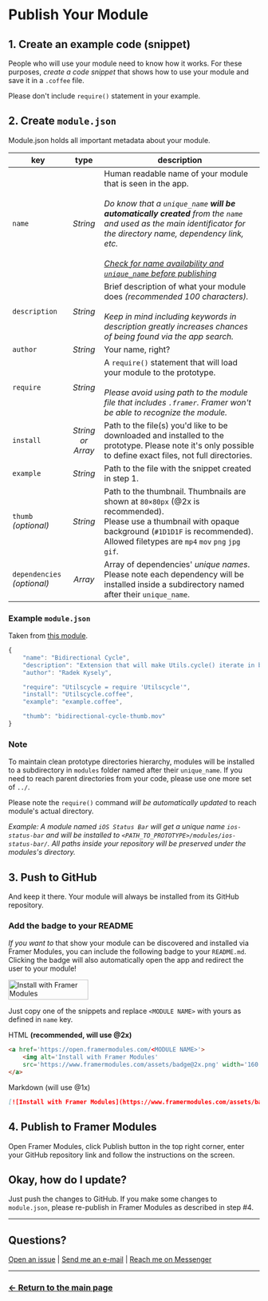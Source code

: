 # Publish Your Module

## 1. Create an example code (snippet)
People who will use your module need to know how it works. For these purposes,
*create a code snippet* that shows how to use your module and save it
in a `.coffee` file.

Please don't include `require()` statement in your example.

## 2. Create `module.json`
Module.json holds all important metadata about your module.

| key            | type              | description                           |
| ---------------|:-----------------:|---------------------------------------|
| `name`         | *String*          | Human readable name of your module that is seen in the app. <br /><br />*Do know that a `unique_name` **will be automatically created** from the `name` and used as the main identificator for the directory name, dependency link, etc.<br /><br />[Check for name availability and `unique_name` before publishing](https://checkname.framermodules.com)*
| `description`  | *String*          | Brief description of what your module does *(recommended 100 characters).* <br /><br />*Keep in mind including keywords in description greatly increases chances of being found via the app search.*
| `author`       | *String*          | Your name, right?
| `require`      | *String*          | A `require()` statement that will load your module to the prototype.<br /><br />*Please avoid using path to the module file that includes `.framer`. Framer won't be able to recognize the module.*
| `install`      | *String or Array* | Path to the file(s) you'd like to be downloaded and installed to the prototype. Please note it's only possible to define exact files, not full directories.
| `example`      | *String*          | Path to the file with the snippet created in step 1.
| `thumb` *(optional)*        | *String*          | Path to the thumbnail. Thumbnails are shown at `80×80px` (@2x is recommended). <br />Please use a thumbnail with opaque background (`#1D1D1F` is recommended). Allowed filetypes are `mp4` `mov` `png` `jpg` `gif`.
| `dependencies` *(optional)* | *Array*           | Array of dependencies' *unique names*. Please note each dependency will be installed inside a subdirectory named after their `unique_name`.

### Example `module.json`
Taken from [this module](https://github.com/kysely/framer-bidirectional-cycle).
```javascript
{
    "name": "Bidirectional Cycle",
    "description": "Extension that will make Utils.cycle() iterate in both directions",
    "author": "Radek Kysely",

    "require": "Utilscycle = require 'Utilscycle'",
    "install": "Utilscycle.coffee",
    "example": "example.coffee",

    "thumb": "bidirectional-cycle-thumb.mov"
}
```

### Note
To maintain clean prototype directories hierarchy, modules will be installed to
a subdirectory in `modules` folder named after their `unique_name`. If you need
to reach parent directories from your code, please use one more set of `../`.

Please note the `require()` command *will be automatically updated* to reach
module's actual directory.

*Example: A module named `iOS Status Bar` will get a unique name `ios-status-bar`
and will be installed to `<PATH_TO_PROTOTYPE>/modules/ios-status-bar/`.
All paths inside your repository will be preserved under the modules's directory.*

## 3. Push to GitHub
And keep it there. Your module will always be installed from its GitHub repository.

### Add the badge to your README
*If you want to* that show your module can be discovered and installed
via Framer Modules, you can include the following badge to your `README.md`.
Clicking the badge will also automatically open the app and redirect the
user to your module!

<a href='#add-the-badge-to-your-readme'><img alt='Install with Framer Modules'
src='https://www.framermodules.com/assets/badge@2x.png' width='160' height='40' /></a>

Just copy one of the snippets and replace `<MODULE NAME>` with yours as defined in `name` key.

HTML **(recommended, will use @2x)**
```html
<a href='https://open.framermodules.com/<MODULE NAME>'>
    <img alt='Install with Framer Modules'
    src='https://www.framermodules.com/assets/badge@2x.png' width='160' height='40' />
</a>
```

Markdown (will use @1x)
```md
[![Install with Framer Modules](https://www.framermodules.com/assets/badge.png)](https://open.framermodules.com/<MODULE NAME>)
```

## 4. Publish to Framer Modules
Open Framer Modules, click Publish button in the top right corner,
enter your GitHub repository link and follow the instructions on the screen.

## Okay, how do I update?
Just push the changes to GitHub. If you make some changes to `module.json`,
please re-publish in Framer Modules as described in step #4.

---
## Questions?
[Open an issue](https://github.com/kysely/framer-modules/issues) |
[Send me an e-mail](mailto:kyselyradek@gmail.com) |
[Reach me on Messenger](https://m.me/kysely)

---

### [← Return to the main page](https://github.com/kysely/framer-modules)
